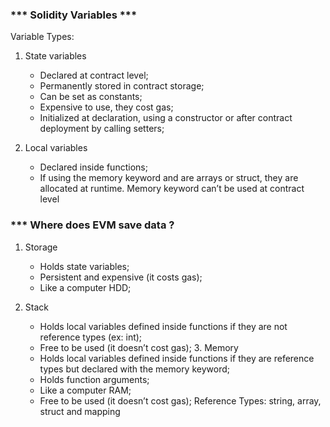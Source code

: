 ###     *** Solidity Variables ***
Variable Types:
1. State variables
    - Declared at contract level;
    - Permanently stored in contract storage;
    - Can be set as constants;
    - Expensive to use, they cost gas;
    - Initialized at declaration, using a constructor or after contract deployment by calling setters;

2. Local variables
    - Declared inside functions;
    - If using the memory keyword and are arrays or struct, they are allocated at runtime. Memory keyword can’t be used at contract level


###     *** Where does EVM save data ?
1. Storage
    - Holds state variables;
    - Persistent and expensive (it costs gas);
    - Like a computer HDD;

2. Stack
    - Holds local variables defined inside functions if they are not reference types (ex: int);
    - Free to be used (it doesn’t cost gas); 3. Memory
    - Holds local variables defined inside functions if they are reference types but declared with the memory keyword;
    - Holds function arguments;
    - Like a computer RAM;
    - Free to be used (it doesn’t cost gas); Reference Types: string, array, struct and mapping